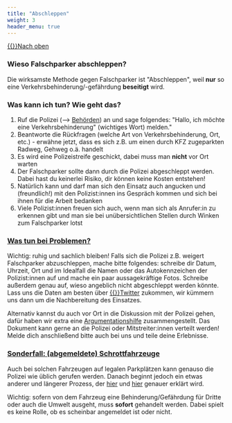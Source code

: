 ```yaml
---
title: "Abschleppen"
weight: 3
header_menu: true
---
```

[{{<icon class="fa fa-arrow-circle-o-up">}}Nach oben](#top)

### Wieso Falschparker abschleppen?

Die wirksamste Methode gegen Falschparker ist "Abschleppen", weil **nur** so eine Verkehrsbehinderung/-gefährdung **beseitigt** wird.

### Was kann ich tun? Wie geht das?

1.  Ruf die Polizei (--> [Behörden](#behörden)) an und sage folgendes: "Hallo, ich möchte eine Verkehrsbehinderung" (wichtiges Wort) melden."
2.  Beantworte die Rückfragen (welche Art von Verkehrsbehinderung, Ort, etc.) - erwähne jetzt, dass es sich z.B. um einen durch KFZ zugeparkten Radweg, Gehweg o.ä. handelt
3.  Es wird eine Polizeistreife geschickt, dabei muss man **nicht** vor Ort warten
4.  Der Falschparker sollte dann durch die Polizei abgeschleppt werden. Dabei hast du keinerlei Risiko, dir können keine Kosten entstehen!
5.  Natürlich kann und darf man sich den Einsatz auch angucken und (freundlich!) mit den Polizist:innen ins Gespräch kommen und sich bei ihnen für die Arbeit bedanken
6.  Viele Polizist:innen freuen sich auch, wenn man sich als Anrufer:in zu erkennen gibt und man sie bei unübersichtlichen Stellen durch Winken zum Falschparker lotst

<a href="#abschleppen_probleme"><h3 id=abschleppen_probleme>Was tun bei Problemen?</h3></a>

Wichtig: ruhig und sachlich bleiben! Falls sich die Polizei z.B. weigert Falschparker abzuschleppen, mache bitte folgendes: schreibe dir Datum, Uhrzeit, Ort und im Idealfall die Namen oder das Autokennzeichen der Polizist:innen auf und mache ein paar aussagekräftige Fotos. Schreibe außerdem genau auf, wieso angeblich nicht abgeschleppt werden könnte. Lass uns die Daten am besten über [{{<icon class="fa fa-twitter">}}Twitter](https://www.twitter.com/FalschparkenFFM) zukommen, wir kümmern uns dann um die Nachbereitung des Einsatzes.

Alternativ kannst du auch vor Ort in die Diskussion mit der Polizei gehen, dafür haben wir extra eine [Argumentationshilfe](#argumentationshilfe) zusammengestellt. Das Dokument kann gerne an die Polizei oder Mitstreiter:innen verteilt werden! Melde dich anschließend bitte auch bei uns und teile deine Erlebnisse.

<a href="#abschleppen_schrottfahrzeuge"><h3 id=abschleppen_schrottfahrzeuge>Sonderfall: (abgemeldete) Schrottfahrzeuge</h3></a>

Auch bei solchen Fahrzeugen auf legalen Parkplätzen kann genauso die Polizei wie üblich gerufen werden. Danach beginnt jedoch ein etwas anderer und längerer Prozess, der [hier](https://www.stvv.frankfurt.de/download/ST_977_2020.pdf) und [hier](https://www.fnp.de/frankfurt/wenn-autowracks-parkplaetze-blockieren-90898294.html) genauer erklärt wird.

Wichtig: sofern von dem Fahrzeug eine Behinderung/Gefährdung für Dritte oder auch die Umwelt ausgeht, muss **sofort** gehandelt werden. Dabei spielt es keine Rolle, ob es scheinbar angemeldet ist oder nicht.
